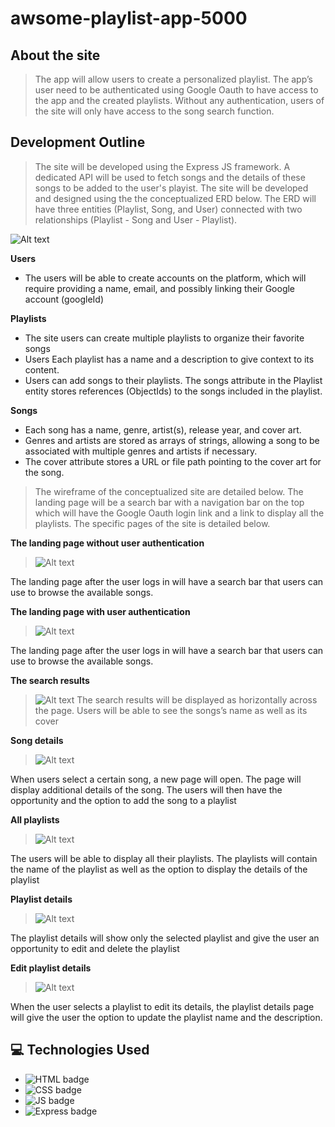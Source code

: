 # awsome-playlist-app-5000

## About the site

> The app will allow users to create a personalized playlist. The app’s user need to be authenticated using Google Oauth to have access to the app and the created playlists. Without any authentication, users of the site will only have access to the song search function.

## Development Outline

> The site will be developed using the Express JS framework. A dedicated API will be used to fetch songs and the details of these songs to be added to the user's playist. The site will be developed and designed using the the conceptualized ERD below. The ERD will have three entities (Playlist, Song, and User) connected with two relationships (Playlist - Song and User - Playlist).

![Alt text](images/Blank-diagram.png)


**Users**
* The users will be able to create accounts on the platform, which will require providing a name, email, and possibly linking their Google account (googleId)

**Playlists**
* The site users can create multiple playlists to organize their favorite songs
* Users Each playlist has a name and a description to give context to its content.
* Users can add songs to their playlists. The songs attribute in the Playlist entity stores references (ObjectIds) to the songs included in the playlist.

**Songs**
* Each song has a name, genre, artist(s), release year, and cover art.
* Genres and artists are stored as arrays of strings, allowing a song to be associated with multiple genres and artists if necessary.
* The cover attribute stores a URL or file path pointing to the cover art for the song.

> The wireframe of the conceptualized site are detailed below. The landing page will be a search bar with a navigation bar on the top which will have the Google Oauth login link and a link to display all the playlists. The specific pages of the site is detailed below.

**The landing page without user authentication**

> ![Alt text](images/wireframe/1-Home-Page-not-logged-in.png)

The landing page after the user logs in will have a search bar that users can use to browse the available songs.

**The landing page with user authentication**

> ![Alt text](images/wireframe/2-Home-Page-logged-in.png)

The landing page after the user logs in will have a search bar that users can use to browse the available songs.

**The search results**
> ![Alt text](images/wireframe/3-Search-Results.png)
The search results will be displayed as horizontally across the page. Users will be able to see the songs’s name as well as its cover 



**Song details**
> ![Alt text](images/wireframe/4-Song-Details.png)

When users select a certain song, a new page will open. The page will display additional details of the song. The users will then have the opportunity and the option to add the song to a playlist 

**All playlists**
> ![Alt text](images/wireframe/5-Playlists.png)

The users will be able to display all their playlists. The playlists will contain the name of the playlist as well as the option to display the details of the playlist 

**Playlist details**

> ![Alt text](images/wireframe/6-Playlist-Details.png)

The playlist details will show only the selected playlist and give the user an opportunity to edit and delete the playlist

**Edit playlist details**
> ![Alt text](images/wireframe/7-Edit-Playlist-Details.png)

When the user selects a playlist to edit its details, the playlist details page will give the user the option to update the playlist name and the description. 








## :computer: Technologies Used

- ![HTML badge](https://img.shields.io/badge/HTML5-E34F26?style=for-the-badge&logo=html5&logoColor=white)
- ![CSS badge](https://img.shields.io/badge/CSS3-1572B6?style=for-the-badge&logo=css3&logoColor=white)
- ![JS badge](https://img.shields.io/badge/JavaScript-323330?style=for-the-badge&logo=javascript&logoColor=F7DF1E)
- ![Express badge](https://img.shields.io/badge/JavaScript-323330?style=for-the-badge&logo=express&logoColor=F7DF1E)

